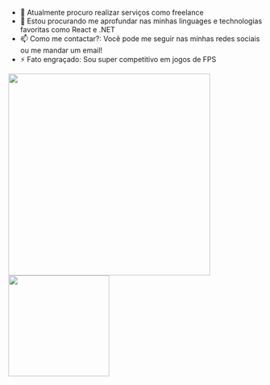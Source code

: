 



- 🔭 Atualmente procuro realizar serviços como freelance
- 🌱 Estou procurando me aprofundar nas minhas linguages e technologias favoritas como React e .NET 
- 📫 Como me contactar?: Você pode me seguir nas minhas redes sociais ou me mandar um email!
- ⚡ Fato engraçado: Sou super competitivo em jogos de FPS


<img height="400px" src="https://github-readme-stats.vercel.app/api?username=LucasBaitz&show_icons=true&hide_border=true&&count_private=true&include_all_commits=true" /><img width="200px" align="left" src="https://github-readme-stats.vercel.app/api/top-langs/?username=LucasBaitz&hide=html&layout=compact&theme=buefy" />

